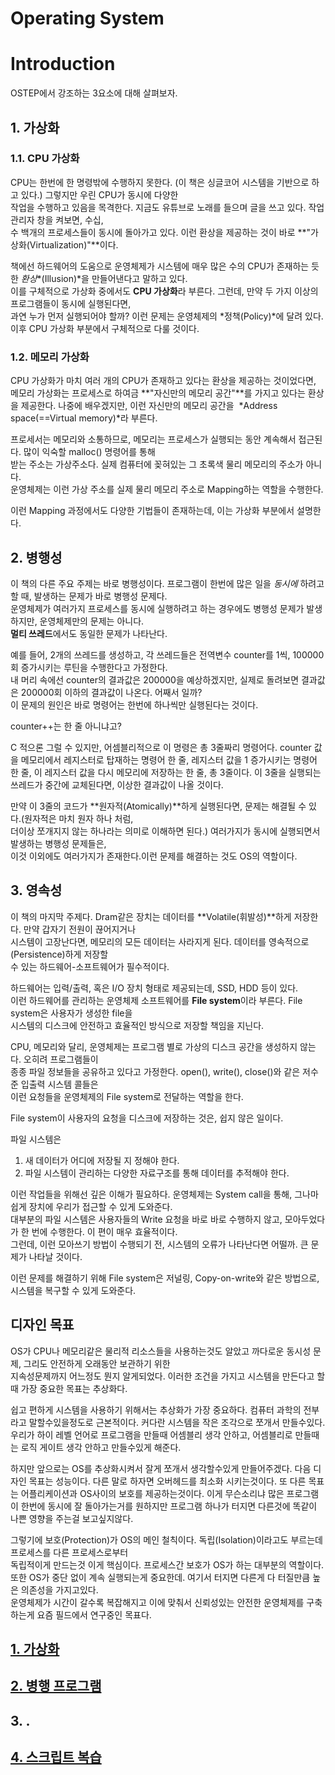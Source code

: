 # Operating System
# Introduction

OSTEP에서 강조하는 3요소에 대해 살펴보자.

## 1. 가상화

### 1.1. CPU 가상화

CPU는 한번에 한 명령밖에 수행하지 못한다. (이 책은 싱글코어 시스템을 기반으로 하고 있다.) 그렇지만 우린 CPU가 동시에 다양한    
작업을 수행하고 있음을 목격한다. 지금도 유튜브로 노래를 들으며 글을 쓰고 있다. 작업 관리자 창을 켜보면, 수십,  
수 백개의 프로세스들이 동시에 돌아가고 있다. 이런 환상을 제공하는 것이 바로 **"가상화(Virtualization)"**이다.     
  
책에선 하드웨어의 도움으로 운영체제가 시스템에 매우 많은 수의 CPU가 존재하는 듯한 *환상**(Illusion)*을 만들어낸다고 말하고 있다.   
이를 구체적으로 가상화 중에서도 **CPU 가상화**라 부른다. 그런데, 만약 두 가지 이상의 프로그램들이 동시에 실행된다면,   
과연 누가 먼저 실행되어야 할까? 이런 문제는 운영체제의 *정책(Policy)*에 달려 있다.이후 CPU 가상화 부분에서 구체적으로 다룰 것이다.    

### 1.2. 메모리 가상화

CPU 가상화가 마치 여러 개의 CPU가 존재하고 있다는 환상을 제공하는 것이었다면, 메모리 가상화는 프로세스로 하여금
**"자신만의 메모리 공간"**를 가지고 있다는 환상을 제공한다. 나중에 배우겠지만, 이런 자신만의 메모리 공간을 
*Address space(==Virtual memory)*라 부른다.

프로세서는 메모리와 소통하므로, 메모리는 프로세스가 실행되는 동안 계속해서 접근된다. 많이 익숙할 malloc() 명령어를 통해   
받는 주소는 가상주소다. 실제 컴퓨터에 꽂혀있는 그 초록색 물리 메모리의 주소가 아니다.  
운영체제는 이런 가상 주소를 실제 물리 메모리 주소로 Mapping하는 역할을 수행한다.  

이런 Mapping 과정에서도 다양한 기법들이 존재하는데, 이는 가상화 부분에서 설명한다.  

## 2. 병행성

이 책의 다른 주요 주제는 바로 병행성이다. 프로그램이 한번에 많은 일을 *동시에* 하려고 할 때, 발생하는 문제가 바로 병행성 문제다.  
운영체제가 여러가지 프로세스를 동시에 실행하려고 하는 경우에도 병행성 문제가 발생하지만, 운영체제만의 문제는 아니다.  
**멀티 쓰레드**에서도 동일한 문제가 나타난다.  

예를 들어, 2개의 쓰레드를 생성하고, 각 쓰레드들은 전역변수 counter를 1씩, 100000회 증가시키는 루틴을 수행한다고 가정한다.    
내 머리 속에선 counter의 결과값은 200000을 예상하겠지만, 실제로 돌려보면 결과값은 200000회 이하의 결과값이 나온다. 어째서 일까?  
이 문제의 원인은 바로 명령어는 한번에 하나씩만 실행된다는 것이다.  

counter++는 한 줄 아니냐고?  

C 적으론 그럴 수 있지만, 어셈블리적으로 이 명령은 총 3줄짜리 명령어다. counter 값을 메모리에서 
레지스터로 탑재하는 명령어 한 줄, 레지스터 값을 1 증가시키는 명령어 한 줄, 이 레지스터 값을 다시 메모리에 저장하는 한 줄, 
총 3줄이다. 이 3줄을 실행되는 쓰레드가 중간에 교체된다면, 이상한 결과값이 나올 것이다.  

만약 이 3줄의 코드가 **원자적(Atomically)**하게 실행된다면, 문제는 해결될 수 있다.(원자적은 마치 원자 하나 처럼,   
더이상 쪼개지지 않는 하나라는 의미로 이해하면 된다.) 여러가지가 동시에 실행되면서 발생하는 병행성 문제들은,    
이것 이외에도 여러가지가 존재한다.이런 문제를 해결하는 것도 OS의 역할이다.    
 
## 3. 영속성

이 책의 마지막 주제다. Dram같은 장치는 데이터를 **Volatile(휘발성)**하게 저장한다. 만약 갑자기 전원이 끊어지거나   
시스템이 고장난다면, 메모리의 모든 데이터는 사라지게 된다. 데이터를 영속적으로 (Persistence)하게 저장할   
수 있는 하드웨어-소프트웨어가 필수적이다.  

하드웨어는 입력/출력, 혹은 I/O 장치 형태로 제공되는데, SSD, HDD 등이 있다.    
이런 하드웨어를 관리하는 운영체제 소프트웨어를 **File system**이라 부른다. File system은 사용자가 생성한 file을   
시스템의 디스크에 안전하고 효율적인 방식으로 저장할 책임을 지닌다.  

CPU, 메모리와 달리, 운영체제는 프로그램 별로 가상의 디스크 공간을 생성하지 않는다. 오히려 프로그램들이   
종종 파일 정보들을 공유하고 있다고 가정한다. open(), write(), close()와 같은 저수준 입출력 시스템 콜들은   
이런 요청들을 운영체제의 File system로 전달하는 역할을 한다.  

File system이 사용자의 요청을 디스크에 저장하는 것은, 쉽지 않은 일이다.  

파일 시스템은  

1. 새 데이터가 어디에 저장될 지 정해야 한다.
2. 파일 시스템이 관리하는 다양한 자료구조를 통해 데이터를 추적해야 한다.

이런 작업들을 위해선 깊은 이해가 필요하다. 운영체제는 System call을 통해, 그나마 쉽게 장치에 우리가 접근할 수 있게 도와준다.  
대부분의 파일 시스템은 사용자들의 Write 요청을 바로 바로 수행하지 않고, 모아두었다가 한 번에 수행한다. 이 편이 매우 효율적이다.  
그런데, 이런 모아쓰기 방법이 수행되기 전, 시스템의 오류가 나타난다면 어떨까. 큰 문제가 나타날 것이다.  

이런 문제를 해결하기 위해 File system은 저널링, Copy-on-write와 같은 방법으로, 시스템을 복구할 수 있게 도와준다.  

## 디자인 목표

OS가 CPU나 메모리같은 물리적 리소스들을 사용하는것도 알았고 까다로운 동시성 문제, 그리도 안전하게 오래동안 보관하기 위한  
지속성문제까지 어느정도 뭔지 알게되었다. 이러한 조건을 가지고 시스템을 만든다고 할때 가장 중요한 목표는 추상화다.  

쉽고 편하게 시스템을 사용하기 위해서는 추상화가 가장 중요하다. 컴퓨터 과학의 전부라고 말할수있을정도로 근본적이다. 
커다란 시스템을 작은 조각으로 쪼개서 만들수있다. 우리가 하이 레벨 언어로 프로그램을 만들때 어셈블리 생각 안하고, 
어셈블리로 만들때는 로직 게이트 생각 안하고 만들수있게 해준다. 

하지만 앞으로는 OS를 추상화시켜서 잘게 쪼개서 생각할수있게 만들어주겠다. 다음 디자인 목표는 성능이다. 
다른 말로 하자면 오버헤드를 최소화 시키는것이다. 또 다른 목표는 어플리케이션과 OS사이의 보호를 제공하는것이다. 
이게 무슨소리냐 많은 프로그램이 한번에 동시에 잘 돌아가는거를 원하지만 프로그램 하나가 터지면 
다른것에 똑같이 나쁜 영향을 주는걸 보고싶지않다. 

그렇기에 보호(Protection)가 OS의 메인 철칙이다.  독립(Isolation)이라고도 부르는데 프로세스를 다른 프로세스로부터   
독립적이게 만드는것 이게 핵심이다. 프로세스간 보호가 OS가 하는 대부분의 역할이다.   
또한 OS가 중단 없이 계속 실행되는게 중요한데. 여기서 터지면 다른게 다 터질만큼 높은 의존성을 가지고있다.    
운영체제가 시간이 갈수록 복잡해지고 이에 맞춰서 신뢰성있는 안전한 운영체제를 구축하는게 요즘 필드에서 연구중인 목표다.  

## [1. 가상화 ](https://github.com/JayFreemandev/Computer-Science/tree/main/Operating%20Systems/virtualization)
## [2. 병행 프로그램](https://github.com/JayFreemandev/Computer-Science/tree/main/Operating%20Systems/concurrency)
## 3. .
## [4. 스크립트 복습](https://github.com/JayFreemandev/Computer-Science/tree/main/Operating%20Systems/script)
